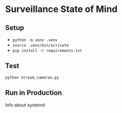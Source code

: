 # Surveillance State of Mind


## Setup

- `python -m venv .venv`
- `source .venv/bin/activate`
- `pip install -r requirements.txt`


## Test

`python stream_cameras.py`


## Run in Production

Info about systemd
